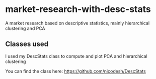 # market-research-with-desc-stats
A market research based on descriptive statistics, mainly hierarchical clustering and PCA

## Classes used

I used my DescStats class to compute and plot PCA and hierarchical clustering

You can find the class here: https://github.com/nicodesh/DescStats
